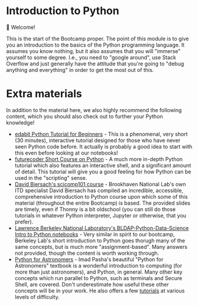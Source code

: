 # Introduction to Python

👋 Welcome!

This is the start of the Bootcamp proper. The point of this module is to give you an introduction to the basics of the Python programming language. It assumes you know nothing, but it also assumes that you will "immerse" yourself to some degree. I.e., you need to "google around", use Stack Overflow and just generally have the attitude that you're going to "debug anything and everything" in order to get the most out of this.

# Extra materials
In addition to the material here, we also highly recommend the following content, which you should also check out to further your Python knowledge!
- [edabit Python Tutorial for Beginners](https://edabit.com/tutorial/python) - This is a phenomenal, very short (30 minutes), interactive tutorial designed for those who have never seen Python code before. It actually is probably a good idea to start with this even before looking at our notebooks!
- [futurecoder Short Course on Python](https://futurecoder.io/course/#toc) - A much more in-depth Python tutorial which also features an interactive shell, and a significant amount of detail. This tutorial will give you a good feeling for how Python can be used in the "scripting" sense.
- [David Biersach's scicomp101 course](https://github.com/dbiersach/scicomp101) - Brookhaven National Lab's own ITD specialist David Biersach has compiled an incredible, accessible, comprehensive introduction to Python course upon which some of this material (throughout the entire Bootcamp) is based. The provided slides are timely, even if Thonny is a bit oldschool (you can still do those tutorials in whatever Python interpreter, Jupyter or otherwise, that you prefer).
- [Lawrence Berkeley National Laboratory's BLDAP-Python-Data-Science Intro to Python notebooks](https://github.com/LBNLnext/BLDAP-Python-Data-Science/tree/9038eaa4eee47e7266791f8b237d35c1b2560c4f/00%20Intro%20to%20Python) - Very similar in spirit to our bootcamp, Berkeley Lab's short introduction to Python goes thorugh many of the same concepts, but is much more "assignment-based". Many answers not provided, though the content is worth working through.
- [Python for Astronomers](https://prappleizer.github.io/index.html) - Imad Pasha's beautiful "Python for Astronomers" textbook is a wonderful introduction to computing (for more than just astronomers), and Python, in general. Many other key concepts which run parallel to Python, such as terminals and Secure Shell, are covered. Don't underestimate how useful these other concepts will be in your work. He also offers a few [tutorials](https://prappleizer.github.io/index.html#tutorials) at various levels of difficulty.
